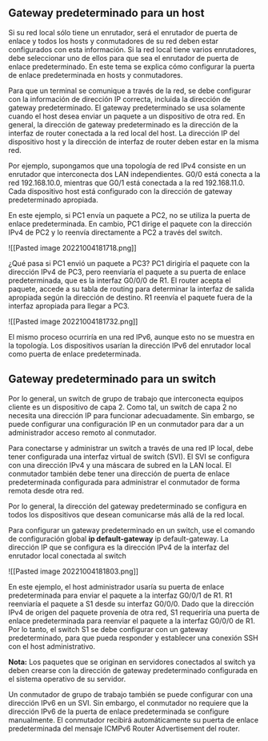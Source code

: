 ## Gateway predeterminado para un host

Si su red local sólo tiene un enrutador, será el enrutador de puerta de enlace y todos los hosts y conmutadores de su red deben estar configurados con esta información. Si la red local tiene varios enrutadores, debe seleccionar uno de ellos para que sea el enrutador de puerta de enlace predeterminado. En este tema se explica cómo configurar la puerta de enlace predeterminada en hosts y conmutadores.

Para que un terminal se comunique a través de la red, se debe configurar con la información de dirección IP correcta, incluida la dirección de gateway predeterminado. El gateway predeterminado se usa solamente cuando el host desea enviar un paquete a un dispositivo de otra red. En general, la dirección de gateway predeterminado es la dirección de la interfaz de router conectada a la red local del host. La dirección IP del dispositivo host y la dirección de interfaz de router deben estar en la misma red.

Por ejemplo, supongamos que una topología de red IPv4 consiste en un enrutador que interconecta dos LAN independientes. G0/0 está conecta a la red 192.168.10.0, mientras que G0/1 está conectada a la red 192.168.11.0. Cada dispositivo host está configurado con la dirección de gateway predeterminado apropiada.

En este ejemplo, si PC1 envía un paquete a PC2, no se utiliza la puerta de enlace predeterminada. En cambio, PC1 dirige el paquete con la dirección IPv4 de PC2 y lo reenvía directamente a PC2 a través del switch.

![[Pasted image 20221004181718.png]]

¿Qué pasa si PC1 envió un paquete a PC3? PC1 dirigiría el paquete con la dirección IPv4 de PC3, pero reenviaría el paquete a su puerta de enlace predeterminada, que es la interfaz G0/0/0 de R1. El router acepta el paquete, accede a su tabla de routing para determinar la interfaz de salida apropiada según la dirección de destino. R1 reenvía el paquete fuera de la interfaz apropiada para llegar a PC3.


![[Pasted image 20221004181732.png]]

El mismo proceso ocurriría en una red IPv6, aunque esto no se muestra en la topología. Los dispositivos usarían la dirección IPv6 del enrutador local como puerta de enlace predeterminada.

## Gateway predeterminado para un switch

Por lo general, un switch de grupo de trabajo que interconecta equipos cliente es un dispositivo de capa 2. Como tal, un switch de capa 2 no necesita una dirección IP para funcionar adecuadamente. Sin embargo, se puede configurar una configuración IP en un conmutador para dar a un administrador acceso remoto al conmutador.

Para conectarse y administrar un switch a través de una red IP local, debe tener configurada una interfaz virtual de switch (SVI). El SVI se configura con una dirección IPv4 y una máscara de subred en la LAN local. El conmutador también debe tener una dirección de puerta de enlace predeterminada configurada para administrar el conmutador de forma remota desde otra red.

Por lo general, la dirección del gateway predeterminado se configura en todos los dispositivos que desean comunicarse más allá de la red local.

Para configurar un gateway predeterminado en un switch, use el comando de configuración global **ip default-gateway** ip default-gateway. La dirección IP que se configura es la dirección IPv4 de la interfaz del enrutador local conectada al switch


![[Pasted image 20221004181803.png]]

En este ejemplo, el host administrador usaría su puerta de enlace predeterminada para enviar el paquete a la interfaz G0/0/1 de R1. R1 reenviaría el paquete a S1 desde su interfaz G0/0/0. Dado que la dirección IPv4 de origen del paquete provenía de otra red, S1 requeriría una puerta de enlace predeterminada para reenviar el paquete a la interfaz G0/0/0 de R1. Por lo tanto, el switch S1 se debe configurar con un gateway predeterminado, para que pueda responder y establecer una conexión SSH con el host administrativo.

**Nota:** Los paquetes que se originan en servidores conectados al switch ya deben crearse con la dirección de gateway predeterminado configurada en el sistema operativo de su servidor.

Un conmutador de grupo de trabajo también se puede configurar con una dirección IPv6 en un SVI. Sin embargo, el conmutador no requiere que la dirección IPv6 de la puerta de enlace predeterminada se configure manualmente. El conmutador recibirá automáticamente su puerta de enlace predeterminada del mensaje ICMPv6 Router Advertisement del router.

